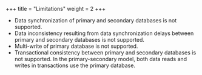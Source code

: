 +++
title = "Limitations"
weight = 2
+++

* Data synchronization of primary and secondary databases is not supported.
* Data inconsistency resulting from data synchronization delays between primary and secondary databases is not supported.
* Multi-write of primary database is not supported.
* Transactional consistency between primary and secondary databases is not supported. In the primary-secondary model, both data reads and writes in transactions use the primary database.
